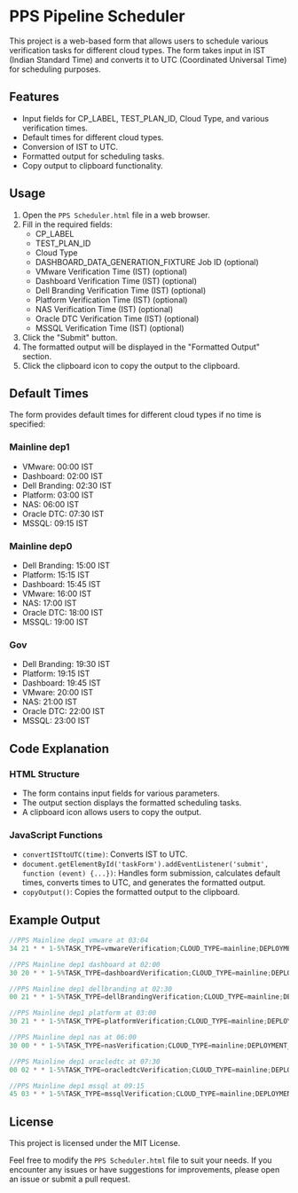# PPS Pipeline Scheduler

This project is a web-based form that allows users to schedule various verification tasks for different cloud types. The form takes input in IST (Indian Standard Time) and converts it to UTC (Coordinated Universal Time) for scheduling purposes.

## Features

- Input fields for CP_LABEL, TEST_PLAN_ID, Cloud Type, and various verification times.
- Default times for different cloud types.
- Conversion of IST to UTC.
- Formatted output for scheduling tasks.
- Copy output to clipboard functionality.

## Usage

1. Open the `PPS Scheduler.html` file in a web browser.
2. Fill in the required fields:
   - CP_LABEL
   - TEST_PLAN_ID
   - Cloud Type
   - DASHBOARD_DATA_GENERATION_FIXTURE Job ID (optional)
   - VMware Verification Time (IST) (optional)
   - Dashboard Verification Time (IST) (optional)
   - Dell Branding Verification Time (IST) (optional)
   - Platform Verification Time (IST) (optional)
   - NAS Verification Time (IST) (optional)
   - Oracle DTC Verification Time (IST) (optional)
   - MSSQL Verification Time (IST) (optional)
3. Click the "Submit" button.
4. The formatted output will be displayed in the "Formatted Output" section.
5. Click the clipboard icon to copy the output to the clipboard.

## Default Times

The form provides default times for different cloud types if no time is specified:

### Mainline dep1

- VMware: 00:00 IST
- Dashboard: 02:00 IST
- Dell Branding: 02:30 IST
- Platform: 03:00 IST
- NAS: 06:00 IST
- Oracle DTC: 07:30 IST
- MSSQL: 09:15 IST

### Mainline dep0

- Dell Branding: 15:00 IST
- Platform: 15:15 IST
- Dashboard: 15:45 IST
- VMware: 16:00 IST
- NAS: 17:00 IST
- Oracle DTC: 18:00 IST
- MSSQL: 19:00 IST

### Gov

- Dell Branding: 19:30 IST
- Platform: 19:15 IST
- Dashboard: 19:45 IST
- VMware: 20:00 IST
- NAS: 21:00 IST
- Oracle DTC: 22:00 IST
- MSSQL: 23:00 IST

## Code Explanation

### HTML Structure

- The form contains input fields for various parameters.
- The output section displays the formatted scheduling tasks.
- A clipboard icon allows users to copy the output.

### JavaScript Functions

- `convertISTtoUTC(time)`: Converts IST to UTC.
- `document.getElementById('taskForm').addEventListener('submit', function (event) {...})`: Handles form submission, calculates default times, converts times to UTC, and generates the formatted output.
- `copyOutput()`: Copies the formatted output to the clipboard.

## Example Output

```javascript
//PPS Mainline dep1 vmware at 03:04
34 21 * * 1-5%TASK_TYPE=vmwareVerification;CLOUD_TYPE=mainline;DEPLOYMENT_ID=1;TEST_PLAN_ID=PHN-138325;CP_LABEL=CP-235,deployment-1-ap1;TEST_PLAN_SUMMARY_LABEL=VMware

//PPS Mainline dep1 dashboard at 02:00
30 20 * * 1-5%TASK_TYPE=dashboardVerification;CLOUD_TYPE=mainline;DEPLOYMENT_ID=1;TEST_PLAN_ID=PHN-138325;CP_LABEL=CP-235,deployment-1-ap1;DASHBOARD_DATA_GENERATION_FIXTURE=http://staging-jarvis.druva.org:8080/job/UI-Automation-PPS-Generic-Tasks/370/artifact/ui-automation/cypress/dataPreparationDetails.json;TEST_PLAN_SUMMARY_LABEL=Dashboard

//PPS Mainline dep1 dellbranding at 02:30
00 21 * * 1-5%TASK_TYPE=dellBrandingVerification;CLOUD_TYPE=mainline;DEPLOYMENT_ID=1;TEST_PLAN_ID=PHN-138325;CP_LABEL=CP-235,deployment-1-ap1;TEST_PLAN_SUMMARY_LABEL=DellBranding

//PPS Mainline dep1 platform at 03:00
30 21 * * 1-5%TASK_TYPE=platformVerification;CLOUD_TYPE=mainline;DEPLOYMENT_ID=1;TEST_PLAN_ID=PHN-138325;CP_LABEL=CP-235,deployment-1-ap1;TEST_PLAN_SUMMARY_LABEL=Platform

//PPS Mainline dep1 nas at 06:00
30 00 * * 1-5%TASK_TYPE=nasVerification;CLOUD_TYPE=mainline;DEPLOYMENT_ID=1;TEST_PLAN_ID=PHN-138325;CP_LABEL=CP-235,deployment-1-ap1;TEST_PLAN_SUMMARY_LABEL=NAS

//PPS Mainline dep1 oracledtc at 07:30
00 02 * * 1-5%TASK_TYPE=oracledtcVerification;CLOUD_TYPE=mainline;DEPLOYMENT_ID=1;TEST_PLAN_ID=PHN-138325;CP_LABEL=CP-235,deployment-1-ap1;TEST_PLAN_SUMMARY_LABEL=OracleDTC

//PPS Mainline dep1 mssql at 09:15
45 03 * * 1-5%TASK_TYPE=mssqlVerification;CLOUD_TYPE=mainline;DEPLOYMENT_ID=1;TEST_PLAN_ID=PHN-138325;CP_LABEL=CP-235,deployment-1-ap1;TEST_PLAN_SUMMARY_LABEL=MSSQL
```


## License

This project is licensed under the MIT License.

Feel free to modify the `PPS Scheduler.html` file to suit your needs. If you encounter any issues or have suggestions for improvements, please open an issue or submit a pull request.
